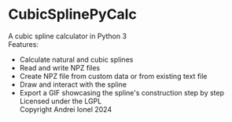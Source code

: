 # CubicSplinePyCalc
A cubic spline calculator in Python 3  
Features:  
- Calculate natural and cubic splines  
- Read and write NPZ files  
- Create NPZ file from custom data or from existing text file  
- Draw and interact with the spline  
- Export a GIF showcasing the spline's construction step by step  
Licensed under the LGPL  
Copyright Andrei Ionel 2024
